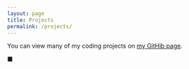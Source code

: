 ```yaml
---
layout: page
title: Projects
permalink: /projects/
---
```


You can view many of my coding projects on [my GitHib page](https://github.com/sduquer?tab=repositories).


<!--
### js-chem: JavaScript for Chemistry
A collection of JavaScript functions and constructs to aid in chemical formatting and online chemistry exercises.
  Currently includes a script for formatting chemical formulas and a script for constructing a periodic table.

- Repo: [https://github.com/jreel/js-chem](https://github.com/jreel/js-chem)
- Demos:
  - [chemform.js demo (static HTML file)](https://jreel.github.io/js-chem/chemform-demo-static.html)
  - [chemform.js demo (interactive)](https://jreel.github.io/js-chem/chemform-demo-interactive.html)
  - [periodic.js demo](https://jreel.github.io/js-chem/periodic-demo.html)


### ochemgame: An Organic Chemistry Quiz Game
A quiz game that I developed to help my first-semester organic chemistry students drill for their final exam.

- Repo: [https://github.com/jreel/ochemgame](https://github.com/jreel/ochemgame)
- Demo: [https://jreel.github.io/ochemgame/](https://jreel.github.io/ochemgame/)


### clicker: Yet Another Clicker Game
A '[clicker game](https://en.wikipedia.org/wiki/Incremental_game)', just for funsies.

- Repo: [https://github.com/jreel/clicker](https://github.com/jreel/clicker)
- Demo: [https://jreel.github.io/clicker/](https://jreel.github.io/clicker/)


### js-roguelike: A Roguelike Game, built in JavaScript
A '[roguelike](https://en.wikipedia.org/wiki/Roguelike)' game.

- Repo: [https://github.com/jreel/js-roguelike](https://github.com/jreel/js-roguelike)
- Demo: [http://jreel.github.io/js-roguelike/](http://jreel.github.io/js-roguelike/)

-->
■